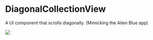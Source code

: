 DiagonalCollectionView
======================

A UI component that scrolls diagonally. (Mimicking the Alien Blue app)


![](http://i.giphy.com/5xaOcLCjFQIO3fycrZK.gif)

